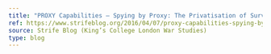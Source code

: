```yaml
---
title: "PROXY Capabilities – Spying by Proxy: The Privatisation of Surveillance"
ref: https://www.strifeblog.org/2016/04/07/proxy-capabilities-spying-by-proxy-the-privatisation-of-surveillance/
source: Strife Blog (King’s College London War Studies)
type: blog
---
```

